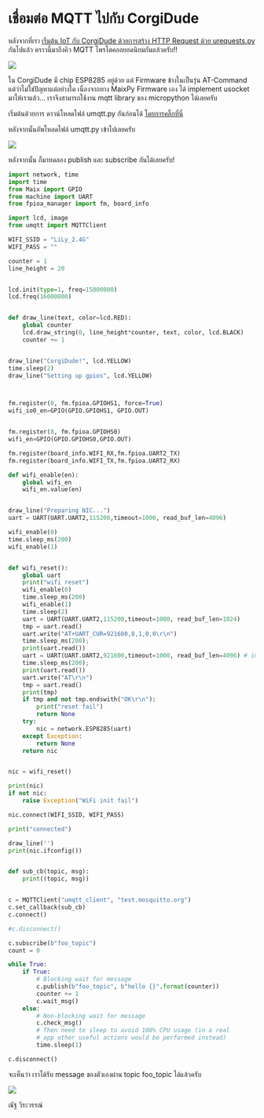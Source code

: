 # เชื่อมต่อ MQTT ไปกับ CorgiDude

หลังจากที่เรา [เริ่มต้น IoT กับ CorgiDude ด้วยการสร้าง HTTP Request ด้วย urequests.py ](https://www.aiiotshop.com/article/8/เริ่มต้น-iot-กับ-corgidude-ด้วยการสร้าง-http-request-ด้วย-urequests-py)กันไปแล้ว
คราวนี้มาถึงคิว MQTT โพรโตคอลยอดนิยมกันแล้วครับ!! 

![](https://ff.lnwfile.com/_/ff/_raw/ko/ds/xd.png)

ใน CorgiDude มี chip ESP8285 อยู่ด้วย แต่ Firmware ข้างในเป็นรุ่น AT-Command แต่ว่าไม่ใช่ปัญหาแต่อย่างใด เนื่องจากทาง MaixPy Firmware เอง ได้ implement usocket มาให้เราแล้ว... เราจึงสามารถใช้งาน mqtt library ของ micropython ได้เลยครับ 

เริ่มต้นด้วยการ ดาวน์โหลดไฟล์ umqtt.py กันก่อนได้ [โดยการคลิ๊กที่นี่](https://gist.github.com/NAzT/b564e5576e674defa3cfd0ebc08a7af8/archive/0c9ab95dc69a4d142c5882090be5e9b6fe07b7cf.zip)

หลังจากนั้นอัพโหลดไฟล์ umqtt.py เข้าไปเลยครับ

![](https://ff.lnwfile.com/_/ff/_raw/zw/xa/1n.png)

หลังจากนั้น ก็มาทดลอง publish และ subscribe กันได้เลยครับ!

```python
import network, time
import time
from Maix import GPIO
from machine import UART
from fpioa_manager import fm, board_info

import lcd, image
from umqtt import MQTTClient

WIFI_SSID = "LiLy_2.4G"
WIFI_PASS = ""

counter = 1
line_height = 20


lcd.init(type=1, freq=15000000)
lcd.freq(16000000)


def draw_line(text, color=lcd.RED):
    global counter
    lcd.draw_string(0, line_height*counter, text, color, lcd.BLACK)
    counter += 1


draw_line("CorgiDude!", lcd.YELLOW)
time.sleep(2)
draw_line("Setting up gpios", lcd.YELLOW)



fm.register(0, fm.fpioa.GPIOHS1, force=True)
wifi_io0_en=GPIO(GPIO.GPIOHS1, GPIO.OUT)


fm.register(8, fm.fpioa.GPIOHS0)
wifi_en=GPIO(GPIO.GPIOHS0,GPIO.OUT)

fm.register(board_info.WIFI_RX,fm.fpioa.UART2_TX)
fm.register(board_info.WIFI_TX,fm.fpioa.UART2_RX)

def wifi_enable(en):
    global wifi_en
    wifi_en.value(en)


draw_line("Preparing NIC...")
uart = UART(UART.UART2,115200,timeout=1000, read_buf_len=4096)

wifi_enable(0)
time.sleep_ms(200)
wifi_enable(1)


def wifi_reset():
    global uart
    print("wifi reset")
    wifi_enable(0)
    time.sleep_ms(200)
    wifi_enable(1)
    time.sleep(2)
    uart = UART(UART.UART2,115200,timeout=1000, read_buf_len=1024)
    tmp = uart.read()
    uart.write("AT+UART_CUR=921600,8,1,0,0\r\n")
    time.sleep_ms(200);
    print(uart.read())
    uart = UART(UART.UART2,921600,timeout=1000, read_buf_len=4096) # important! baudrate too low or read_buf_len too small will loose data
    time.sleep_ms(200);
    print(uart.read())
    uart.write("AT\r\n")
    tmp = uart.read()
    print(tmp)
    if tmp and not tmp.endswith("OK\r\n"):
        print("reset fail")
        return None
    try:
        nic = network.ESP8285(uart)
    except Exception:
        return None
    return nic


nic = wifi_reset()

print(nic)
if not nic:
    raise Exception("WiFi init fail")

nic.connect(WIFI_SSID, WIFI_PASS)

print("connected")

draw_line('')
print(nic.ifconfig())


def sub_cb(topic, msg):
    print((topic, msg))


c = MQTTClient("umqtt_client", "test.mosquitto.org")
c.set_callback(sub_cb)
c.connect()

#c.disconnect()

c.subscribe(b"foo_topic")
count = 0

while True:
    if True:
        # Blocking wait for message
        c.publish(b"foo_topic", b"hello {}".format(counter))
        counter += 1
        c.wait_msg()
    else:
        # Non-blocking wait for message
        c.check_msg()
        # Then need to sleep to avoid 100% CPU usage (in a real
        # app other useful actions would be performed instead)
        time.sleep(1)

c.disconnect()
```

จะเห็นว่า เราได้รับ message ของตัวเองผ่าน topic foo_topic ได้แล้วครับ

![](https://ff.lnwfile.com/_/ff/_raw/1j/x6/f2.png)

ณัฐ วีระวรรณ์